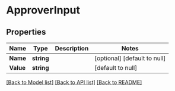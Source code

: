 # ApproverInput

## Properties
Name | Type | Description | Notes
------------ | ------------- | ------------- | -------------
**Name** | **string** |  | [optional] [default to null]
**Value** | **string** |  | [default to null]

[[Back to Model list]](../README.md#documentation-for-models) [[Back to API list]](../README.md#documentation-for-api-endpoints) [[Back to README]](../README.md)


